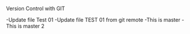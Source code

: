 Version Control with GIT

-Update file Test 01
-Update file TEST 01 from git remote
-This is master
-This is master 2